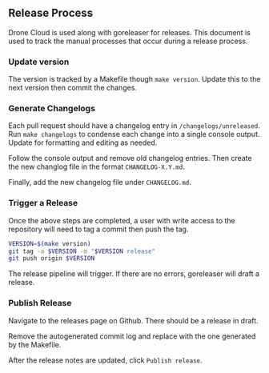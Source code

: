 ## Release Process

Drone Cloud is used along with goreleaser for releases. This document is used to track the manual processes that occur during a release process.

### Update version

The version is tracked by a Makefile though `make version`. Update this to the next version then commit the changes.

### Generate Changelogs

Each pull request should have a changelog entry in `/changelogs/unreleased`. Run `make changelogs` to condense each change into a single console output. Update for formatting and editing as needed.

Follow the console output and remove old changelog entries. Then create the new changlog file in the format `CHANGELOG-X.Y.md`.

Finally, add the new changelog file under `CHANGELOG.md`.

### Trigger a Release

Once the above steps are completed, a user with write access to the repository will need to tag a commit then push the tag.

```sh
VERSION=$(make version)
git tag -a $VERSION -m "$VERSION release"
git push origin $VERSION
```

The release pipeline will trigger. If there are no errors, goreleaser will draft a release.

### Publish Release

Navigate to the releases page on Github. There should be a release in draft.

Remove the autogenerated commit log and replace with the one generated by the Makefile.

After the release notes are updated, click `Publish release`.
